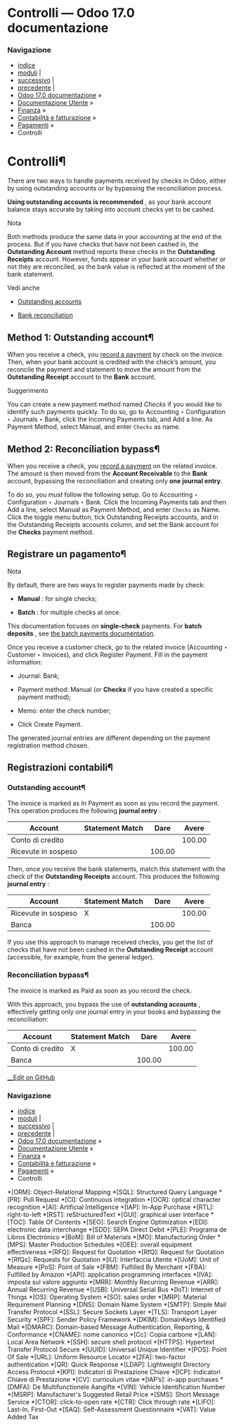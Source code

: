 # Controlli — Odoo 17.0 documentazione

### Navigazione

  * [indice](../../../../genindex.html "Indice generale")
  * [moduli](../../../../py-modindex.html "Indice del modulo Python") |
  * [successivo](batch.html "Pagamenti raggruppati") |
  * [precedente](online/install_portal_patch.html "Install the patch to disable online invoice payment") |
  * [Odoo 17.0 documentazione](../../../../index-2.html) »
  * [Documentazione Utente](../../../../applications.html) »
  * [Finanza](../../../finance.html) »
  * [Contabilità e fatturazione](../../accounting.html) »
  * [Pagamenti](../payments.html) »
  * Controlli



# Controlli¶

There are two ways to handle payments received by checks in Odoo, either by using outstanding accounts or by bypassing the reconciliation process.

**Using outstanding accounts is recommended** , as your bank account balance stays accurate by taking into account checks yet to be cashed.

Nota

Both methods produce the same data in your accounting at the end of the process. But if you have checks that have not been cashed in, the **Outstanding Account** method reports these checks in the **Outstanding Receipts** account. However, funds appear in your bank account whether or not they are reconciled, as the bank value is reflected at the moment of the bank statement.

Vedi anche

  * [Outstanding accounts](../bank.html#bank-outstanding-accounts)

  * [Bank reconciliation](../get_started/cheat_sheet.html#accounting-reconciliation)




## Method 1: Outstanding account¶

When you receive a check, you [record a payment](../bank/reconciliation.html) by check on the invoice. Then, when your bank account is credited with the check’s amount, you reconcile the payment and statement to move the amount from the **Outstanding Receipt** account to the **Bank** account.

Suggerimento

You can create a new payment method named _Checks_ if you would like to identify such payments quickly. To do so, go to Accounting ‣ Configuration ‣ Journals ‣ Bank, click the Incoming Payments tab, and Add a line. As Payment Method, select Manual, and enter `Checks` as name.

## Method 2: Reconciliation bypass¶

When you receive a check, you [record a payment](../bank/reconciliation.html) on the related invoice. The amount is then moved from the **Account Receivable** to the **Bank** account, bypassing the reconciliation and creating only **one journal entry**.

To do so, you _must_ follow the following setup. Go to Accounting ‣ Configuration ‣ Journals ‣ Bank. Click the Incoming Payments tab and then Add a line, select Manual as Payment Method, and enter `Checks` as Name. Click the toggle menu button, tick Outstanding Receipts accounts, and in the Outstanding Receipts accounts column, and set the Bank account for the **Checks** payment method.

## Registrare un pagamento¶

Nota

By default, there are two ways to register payments made by check:

  * **Manual** : for single checks;

  * **Batch** : for multiple checks at once.




This documentation focuses on **single-check** payments. For **batch deposits** , see [the batch payments documentation](batch.html).

Once you receive a customer check, go to the related invoice (Accounting ‣ Customer ‣ Invoices), and click Register Payment. Fill in the payment information:

  * Journal: Bank;

  * Payment method: Manual (or **Checks** if you have created a specific payment method);

  * Memo: enter the check number;

  * Click Create Payment.




The generated journal entries are different depending on the payment registration method chosen.

## Registrazioni contabili¶

### Outstanding account¶

The invoice is marked as In Payment as soon as you record the payment. This operation produces the following **journal entry** :

Account | Statement Match | Dare | Avere  
---|---|---|---  
Conto di credito |  |  | 100.00  
Ricevute in sospeso |  | 100.00 |   
  
Then, once you receive the bank statements, match this statement with the check of the **Outstanding Receipts** account. This produces the following **journal entry** :

Account | Statement Match | Dare | Avere  
---|---|---|---  
Ricevute in sospeso | X |  | 100.00  
Banca |  | 100.00 |   
  
If you use this approach to manage received checks, you get the list of checks that have not been cashed in the **Outstanding Receipt** account (accessible, for example, from the general ledger).

### Reconciliation bypass¶

The invoice is marked as Paid as soon as you record the check.

With this approach, you bypass the use of **outstanding accounts** , effectively getting only one journal entry in your books and bypassing the reconciliation:

Account | Statement Match | Dare | Avere  
---|---|---|---  
Conto di credito | X |  | 100.00  
Banca |  | 100.00 |   
  
[ __Edit on GitHub](https://github.com/odoo/documentation/edit/17.0/content/applications/finance/accounting/payments/checks.rst)

### Navigazione

  * [indice](../../../../genindex.html "Indice generale")
  * [moduli](../../../../py-modindex.html "Indice del modulo Python") |
  * [successivo](batch.html "Pagamenti raggruppati") |
  * [precedente](online/install_portal_patch.html "Install the patch to disable online invoice payment") |
  * [Odoo 17.0 documentazione](../../../../index-2.html) »
  * [Documentazione Utente](../../../../applications.html) »
  * [Finanza](../../../finance.html) »
  * [Contabilità e fatturazione](../../accounting.html) »
  * [Pagamenti](../payments.html) »
  * Controlli


  *[ORM]: Object-Relational Mapping
  *[SQL]: Structured Query Language
  *[PR]: Pull Request
  *[CI]: Continuous integration
  *[OCR]: optical character recognition
  *[AI]: Artificial Intelligence
  *[IAP]: In-App Purchase
  *[RTL]: right-to-left
  *[RST]: reStructuredText
  *[GUI]: graphical user interface
  *[TOC]: Table Of Contents
  *[SEO]: Search Engine Optimization
  *[EDI]: electronic data interchange
  *[SDD]: SEPA Direct Debit
  *[PLE]: Programa de Libros Electrónico
  *[BoM]: Bill of Materials
  *[MO]: Manufacturing Order
  *[MPS]: Master Production Schedules
  *[OEE]: overall equipment effectiveness
  *[RFQ]: Request for Quotation
  *[RfQ]: Request for Quotation
  *[RfQs]: Requests for Quotation
  *[IU]: Interfaccia Utente
  *[UoM]: Unit of Measure
  *[PoS]: Point of Sale
  *[FBM]: Fulfilled By Merchant
  *[FBA]: Fulfilled by Amazon
  *[API]: application programming interfaces
  *[IVA]: imposta sul valore aggiunto
  *[MRR]: Monthly Recurring Revenue
  *[ARR]: Annual Recurring Revenue
  *[USB]: Universal Serial Bus
  *[IoT]: Internet of Things
  *[OS]: Operating System
  *[SO]: sales order
  *[MRP]: Material Requirement Planning
  *[DNS]: Domain Name System
  *[SMTP]: Simple Mail Transfer Protocol
  *[SSL]: Secure Sockets Layer
  *[TLS]: Transport Layer Security
  *[SPF]: Sender Policy Framework
  *[DKIM]: DomainKeys Identified Mail
  *[DMARC]: Domain-based Message Authentication, Reporting, & Conformance
  *[CNAME]: nome canonico
  *[Cc]: Copia carbone
  *[LAN]: Local Area Network
  *[SSH]: secure shell protocol
  *[HTTPS]: Hypertext Transfer Protocol Secure
  *[UUID]: Universal Unique Identifier
  *[POS]: Point Of Sale
  *[URL]: Uniform Resource Locator
  *[2FA]: two-factor authentication
  *[QR]: Quick Response
  *[LDAP]: Lightweight Directory Access Protocol
  *[KPI]: Indicatori di Prestazione Chiave
  *[ICP]: Indicatori Chiave di Prestazione
  *[CV]: curriculum vitae
  *[IAP’s]: in-app purchases
  *[DMFA]: De Multifunctionele Aangifte
  *[VIN]: Vehicle Identification Number
  *[MSRP]: Manufacturer's Suggested Retail Price
  *[SMS]: Short Message Service
  *[CTOR]: click-to-open rate
  *[CTR]: Click through rate
  *[LIFO]: Last-In, First-Out
  *[SAQ]: Self-Assessment Questionnaire
  *[VAT]: Value Added Tax